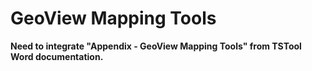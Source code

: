 # GeoView Mapping Tools #

**Need to integrate "Appendix - GeoView Mapping Tools" from TSTool Word documentation.**
